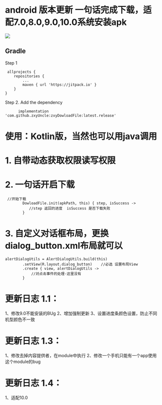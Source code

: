 # android 版本更新 一句话完成下载，适配7.0,8.0,9.0,10.0系统安装apk


[![](https://jitpack.io/v/zxyUncle/zxyDowloadFile.svg)](https://jitpack.io/#zxyUncle/zxyDowloadFile)

Gradle
-----
Step 1


     allprojects {
		repositories {
			...
			maven { url 'https://jitpack.io' }
		}
	}

Step 2. Add the dependency

          implementation 'com.github.zxyUncle:zxyDowloadFile:latest.release'

# 使用：Kotlin版，当然也可以用java调用

#  1. 自带动态获取权限读写权限
#  2. 一句话开启下载

     //开始下载
            DowloadFile.init(apkPath, this) { step, isSuccess ->
               //step 返回的进度  isSuccess 是否下载失败
            }

#  3. 自定义对话框布局，更换dialog_button.xml布局就可以

    alertDialogUtils = AlertDialogUtils.build(this)
            .setView(R.layout.dialog_button)    //必选 设置布局View
            .create { view, alertDialogUtils ->
                //对点击事件的处理-这里没有
            }

# 更新日志 1.1：
1、修改9.0不能安装的BUg
2、增加强制更新
3、设置进度条颜色设置，防止不同机型颜色不一致

# 更新日志 1.3：
1、修改去掉内容提供者，在module中执行
2、修改一个手机只能有一个app使用这个module的bug

# 更新日志 1.4：
1、适配10.0